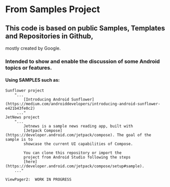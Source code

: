 # From Samples Project

## This code is based on public Samples, Templates and Repositories in Github,
mostly created by Google.

### Intended to show and enable the discussion of some Android topics or features.

#### Using SAMPLES such as:
    Sunflower project
        "...
            [Introducing Android Sunflower](https://medium.com/androiddevelopers/introducing-android-sunflower-e421b43fe0c2)
         ..."
    JetNews project
        "...
            Jetnews is a sample news reading app, built with
            [Jetpack Compose](https://developer.android.com/jetpack/compose). The goal of the sample is to
            showcase the current UI capabilities of Compose.

            You can clone this repository or import the
            project from Android Studio following the steps
            [here](https://developer.android.com/jetpack/compose/setup#sample).
        ..."

    ViewPager2:  WORK IN PROGRESS


